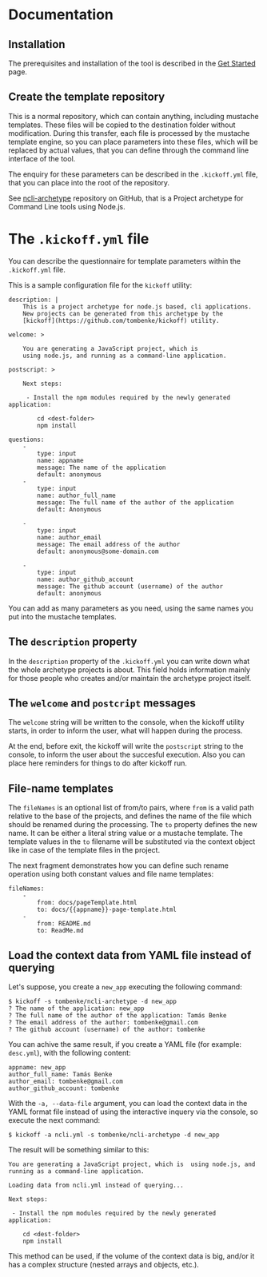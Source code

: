 Documentation
=============

## Installation

The prerequisites and installation of the tool is described in the [Get Started](getStarted.html) page.

## Create the template repository

This is a normal repository, which can contain anything, including mustache templates.
These files will be copied to the destination folder without modification.
During this transfer, each file is processed by the mustache template engine, so you can place parameters into these files, which will be replaced by actual values, that you can define through the command line interface of the tool.

The enquiry for these parameters can be described in the `.kickoff.yml` file, that you can place into the root of the repository.

See [ncli-archetype](https://github.com/tombenke/ncli-archetype) repository on GitHub, that is a Project archetype for Command Line tools using Node.js.

# The `.kickoff.yml` file 

You can describe the questionnaire for template parameters within the `.kickoff.yml` file.

This is a sample configuration file for the `kickoff` utility:

    description: |
        This is a project archetype for node.js based, cli applications.
        New projects can be generated from this archetype by the
        [kickoff](https://github.com/tombenke/kickoff) utility.

    welcome: >

        You are generating a JavaScript project, which is 
        using node.js, and running as a command-line application. 

    postscript: >

        Next steps:

         - Install the npm modules required by the newly generated application:

            cd <dest-folder>
            npm install

    questions:
        - 
            type: input
            name: appname
            message: The name of the application
            default: anonymous
        -
            type: input
            name: author_full_name
            message: The full name of the author of the application
            default: Anonymous

        -
            type: input
            name: author_email
            message: The email address of the author
            default: anonymous@some-domain.com

        -
            type: input
            name: author_github_account
            message: The github account (username) of the author
            default: anonymous

You can add as many parameters as you need, using the same names you put into the mustache templates.

## The `description` property

In the `description` property of the `.kickoff.yml` you can write down what the whole archetype projects is about. This field holds information mainly for those people who creates and/or maintain the archetype project itself.


## The `welcome` and `postcript` messages

The `welcome` string will be written to the console, when the kickoff utility starts, in order to inform the user, what will happen during the process.

At the end, before exit, the kickoff will write the `postscript` string to the console, to inform the user about the succesful execution. Also you can place here reminders for things to do after kickoff run.

## File-name templates

The `fileNames` is an optional list of from/to pairs, where `from` is a valid path relative to the base of the projects, and defines the name of the file which should be renamed during the processing. The `to` property defines the new name. It can be either a literal string value or a mustache template. The template values in the `to` filename will be substituted via the context object like in case of the template files in the project.

The next fragment demonstrates how you can define such rename operation using both constant values and file name templates:

    fileNames:
        -
            from: docs/pageTemplate.html
            to: docs/{{appname}}-page-template.html
        -
            from: README.md
            to: ReadMe.md

##  Load the context data from YAML file instead of querying

Let's suppose, you create a `new_app` executing the following command:

    $ kickoff -s tombenke/ncli-archetype -d new_app
    ? The name of the application: new_app
    ? The full name of the author of the application: Tamás Benke
    ? The email address of the author: tombenke@gmail.com
    ? The github account (username) of the author: tombenke

You can achive the same result, if you create a YAML file (for example: `desc.yml`), with the following content:

    appname: new_app
    author_full_name: Tamás Benke
    author_email: tombenke@gmail.com
    author_github_account: tombenke

With the `-a, --data-file` argument, you can load the context data in the YAML format file instead of using the interactive inquery via the console, so execute the next command:

    $ kickoff -a ncli.yml -s tombenke/ncli-archetype -d new_app

The result will be something similar to this:

    You are generating a JavaScript project, which is  using node.js, and running as a command-line application. 

    Loading data from ncli.yml instead of querying...

    Next steps:

     - Install the npm modules required by the newly generated application:

        cd <dest-folder>
        npm install

This method can be used, if the volume of the context data is big, and/or it has a complex structure (nested arrays and objects, etc.).
